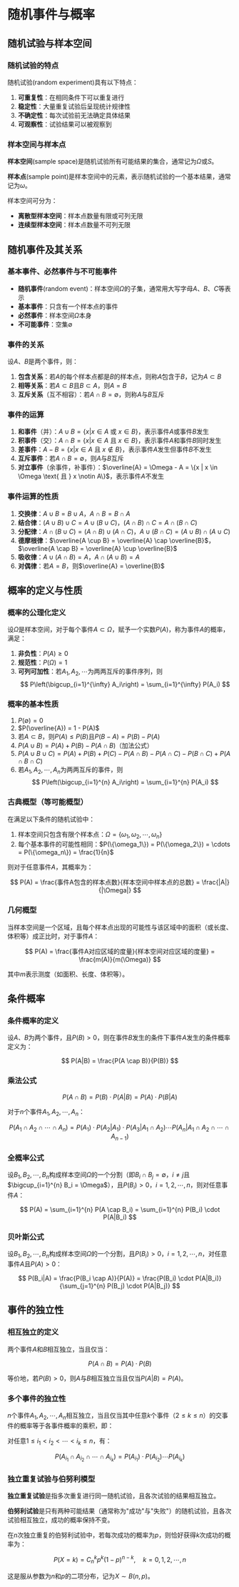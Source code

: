 # 随机事件与概率

## 随机试验与样本空间

### 随机试验的特点

随机试验(random experiment)具有以下特点：

1. **可重复性**：在相同条件下可以重复进行
2. **稳定性**：大量重复试验后呈现统计规律性
3. **不确定性**：每次试验前无法确定具体结果
4. **可观察性**：试验结果可以被观察到

### 样本空间与样本点

**样本空间**(sample space)是随机试验所有可能结果的集合，通常记为$\Omega$或$S$。

**样本点**(sample point)是样本空间中的元素，表示随机试验的一个基本结果，通常记为$\omega$。

样本空间可分为：

- **离散型样本空间**：样本点数量有限或可列无限
- **连续型样本空间**：样本点数量不可列无限

## 随机事件及其关系

### 基本事件、必然事件与不可能事件

- **随机事件**(random event)：样本空间$\Omega$的子集，通常用大写字母$A$、$B$、$C$等表示
- **基本事件**：只含有一个样本点的事件
- **必然事件**：样本空间$\Omega$本身
- **不可能事件**：空集$\emptyset$

### 事件的关系

设$A$、$B$是两个事件，则：

1. **包含关系**：若$A$的每个样本点都是$B$的样本点，则称$A$包含于$B$，记为$A \subset B$
2. **相等关系**：若$A \subset B$且$B \subset A$，则$A = B$
3. **互斥关系**（互不相容）：若$A \cap B = \emptyset$，则称$A$与$B$互斥

### 事件的运算

1. **和事件**（并）：$A \cup B = \{x | x \in A \text{ 或 } x \in B\}$，表示事件$A$或事件$B$发生
2. **积事件**（交）：$A \cap B = \{x | x \in A \text{ 且 } x \in B\}$，表示事件$A$和事件$B$同时发生
3. **差事件**：$A - B = \{x | x \in A \text{ 且 } x \notin B\}$，表示事件$A$发生但事件$B$不发生
4. **互斥事件**：若$A \cap B = \emptyset$，则$A$与$B$互斥
5. **对立事件**（余事件，补事件）：$\overline{A} = \Omega - A = \{x | x \in \Omega \text{ 且 } x \notin A\}$，表示事件$A$不发生

### 事件运算的性质

1. **交换律**：$A \cup B = B \cup A$，$A \cap B = B \cap A$
2. **结合律**：$(A \cup B) \cup C = A \cup (B \cup C)$，$(A \cap B) \cap C = A \cap (B \cap C)$
3. **分配律**：$A \cap (B \cup C) = (A \cap B) \cup (A \cap C)$，$A \cup (B \cap C) = (A \cup B) \cap (A \cup C)$
4. **德摩根律**：$\overline{A \cup B} = \overline{A} \cap \overline{B}$，$\overline{A \cap B} = \overline{A} \cup \overline{B}$
5. **吸收律**：$A \cup (A \cap B) = A$，$A \cap (A \cup B) = A$
6. **对偶律**：若$A = B$，则$\overline{A} = \overline{B}$

## 概率的定义与性质

### 概率的公理化定义

设$\Omega$是样本空间，对于每个事件$A \subset \Omega$，赋予一个实数$P(A)$，称为事件$A$的概率，满足：

1. **非负性**：$P(A) \geq 0$
2. **规范性**：$P(\Omega) = 1$
3. **可列可加性**：若$A_1, A_2, \cdots$为两两互斥的事件序列，则
   $$
   P\left(\bigcup_{i=1}^{\infty} A_i\right) = \sum_{i=1}^{\infty} P(A_i)
   $$

### 概率的基本性质

1. $P(\emptyset) = 0$
2. $P(\overline{A}) = 1 - P(A)$
3. 若$A \subset B$，则$P(A) \leq P(B)$且$P(B - A) = P(B) - P(A)$
4. $P(A \cup B) = P(A) + P(B) - P(A \cap B)$（加法公式）
5. $P(A \cup B \cup C) = P(A) + P(B) + P(C) - P(A \cap B) - P(A \cap C) - P(B \cap C) + P(A \cap B \cap C)$
6. 若$A_1, A_2, \cdots, A_n$为两两互斥的事件，则
   $$
   P\left(\bigcup_{i=1}^{n} A_i\right) = \sum_{i=1}^{n} P(A_i)
   $$

### 古典概型（等可能概型）

在满足以下条件的随机试验中：

1. 样本空间只包含有限个样本点：$\Omega = \{\omega_1, \omega_2, \cdots, \omega_n\}$
2. 每个基本事件的可能性相同：$P(\{\omega_1\}) = P(\{\omega_2\}) = \cdots = P(\{\omega_n\}) = \frac{1}{n}$

则对于任意事件$A$，其概率为：

$$
P(A) = \frac{事件A包含的样本点数}{样本空间中样本点的总数} = \frac{|A|}{|\Omega|}
$$

### 几何概型

当样本空间是一个区域，且每个样本点出现的可能性与该区域中的面积（或长度、体积等）成正比时，对于事件$A$：

$$
P(A) = \frac{事件A对应区域的度量}{样本空间对应区域的度量} = \frac{m(A)}{m(\Omega)}
$$

其中$m$表示测度（如面积、长度、体积等）。

## 条件概率

### 条件概率的定义

设$A$、$B$为两个事件，且$P(B) > 0$，则在事件$B$发生的条件下事件$A$发生的条件概率定义为：

$$
P(A|B) = \frac{P(A \cap B)}{P(B)}
$$

### 乘法公式

$$
P(A \cap B) = P(B) \cdot P(A|B) = P(A) \cdot P(B|A)
$$

对于$n$个事件$A_1, A_2, \cdots, A_n$：

$$
P(A_1 \cap A_2 \cap \cdots \cap A_n) = P(A_1) \cdot P(A_2|A_1) \cdot P(A_3|A_1 \cap A_2) \cdots P(A_n|A_1 \cap A_2 \cap \cdots \cap A_{n-1})
$$

### 全概率公式

设$B_1, B_2, \cdots, B_n$构成样本空间$\Omega$的一个分割（即$B_i \cap B_j = \emptyset$，$i \neq j$且$\bigcup_{i=1}^{n} B_i = \Omega$），且$P(B_i) > 0$，$i = 1, 2, \cdots, n$，则对任意事件$A$：

$$
P(A) = \sum_{i=1}^{n} P(A \cap B_i) = \sum_{i=1}^{n} P(B_i) \cdot P(A|B_i)
$$

### 贝叶斯公式

设$B_1, B_2, \cdots, B_n$构成样本空间$\Omega$的一个分割，且$P(B_i) > 0$，$i = 1, 2, \cdots, n$，对任意事件$A$且$P(A) > 0$：

$$
P(B_i|A) = \frac{P(B_i \cap A)}{P(A)} = \frac{P(B_i) \cdot P(A|B_i)}{\sum_{j=1}^{n} P(B_j) \cdot P(A|B_j)}
$$

## 事件的独立性

### 相互独立的定义

两个事件$A$和$B$相互独立，当且仅当：

$$
P(A \cap B) = P(A) \cdot P(B)
$$

等价地，若$P(B) > 0$，则$A$与$B$相互独立当且仅当$P(A|B) = P(A)$。

### 多个事件的独立性

$n$个事件$A_1, A_2, \cdots, A_n$相互独立，当且仅当其中任意$k$个事件（$2 \leq k \leq n$）的交事件的概率等于各事件概率的乘积，即：

对任意$1 \leq i_1 < i_2 < \cdots < i_k \leq n$，有：

$$
P(A_{i_1} \cap A_{i_2} \cap \cdots \cap A_{i_k}) = P(A_{i_1}) \cdot P(A_{i_2}) \cdots P(A_{i_k})
$$

### 独立重复试验与伯努利模型

**独立重复试验**是指多次重复进行同一随机试验，且各次试验的结果相互独立。

**伯努利试验**是只有两种可能结果（通常称为"成功"与"失败"）的随机试验，且各次试验相互独立，成功的概率保持不变。

在$n$次独立重复的伯努利试验中，若每次成功的概率为$p$，则恰好获得$k$次成功的概率为：

$$
P(X = k) = C_n^k p^k (1-p)^{n-k}, \quad k = 0, 1, 2, \cdots, n
$$

这是服从参数为$n$和$p$的二项分布，记为$X \sim B(n, p)$。
